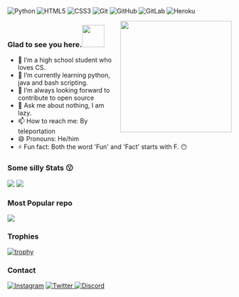 ![Python](https://img.shields.io/badge/-Python-black?style=flat-square&logo=Python)
![HTML5](https://img.shields.io/badge/-HTML5-E34F26?style=flat-square&logo=html5&logoColor=white)
![CSS3](https://img.shields.io/badge/-CSS3-1572B6?style=flat-square&logo=css3)
![Git](https://img.shields.io/badge/-Git-black?style=flat-square&logo=git)
![GitHub](https://img.shields.io/badge/-GitHub-181717?style=flat-square&logo=github)
![GitLab](https://img.shields.io/badge/-GitLab-FCA121?style=flat-square&logo=gitlab)
![Heroku](https://img.shields.io/badge/-Heroku-430098?style=flat-square&logo=heroku)

<img align='right' height='250' src= 'https://camo.githubusercontent.com/62da68eb62b1e5f175f7d1f0191dd89a653d7908feb22d37d4a0ab07365d6791/68747470733a2f2f6d656469612e67697068792e636f6d2f6d656469612f4d3967624264396e6244724f5475314d71782f67697068792e676966'>
<p>


  
### Glad to see you here.<img src="https://media.giphy.com/media/VgCDAzcKvsR6OM0uWg/giphy.gif" width="50">
- 🔭 I’m a high school student who loves CS.
- 🌱 I’m currently learning python, java and bash scripting.
- 👯 I’m always looking forward to contribute to open source
- 💬 Ask me about nothing, I am lazy.
- 📫 How to reach me: By teleportation
- 😄 Pronouns: He/him
- ⚡ Fun fact: Both the word 'Fun' and 'Fact' starts with F. 😶
### Some silly Stats  😗
<img src='https://github-readme-stats.vercel.app/api?username=The-Burning&&show_icons=true&title_color=ffffff&icon_color=bb2acf&text_color=daf7dc&bg_color=151515'>
<img src='https://github-readme-stats.vercel.app/api/top-langs/?username=The-Burning&&show_icons=true&title_color=ffffff&icon_color=bb2acf&text_color=daf7dc&bg_color=151515'>

### Most Popular repo
  
<a href="https://github.com/" target="_blank"><img align="center" src="https://github-readme-stats.vercel.app/api/pin/?username=The-Burning&repo=blackeye-im&theme=gruvbox"></a>
### Trophies
[![trophy](https://github-profile-trophy.vercel.app/?username=The-Burning&theme=nord&column=7)](https://github.com/ryo-ma/github-profile-trophy)
  
### Contact
<p>
<p align="left">
    <a href="https://www.instagram.com/ankitraj_707/">
    <img alt="Instagram" src="https://img.shields.io/badge/Instagram%20-%23000000.svg?&style=for-the-badge&logo=Instagram&logoColor=white"/></a>
    <a href="https://twitter.com/Ankitraj7079">
    <img alt="Twitter" src="https://img.shields.io/badge/Twitter%20-%231DA1F2.svg?&style=for-the-badge&logo=Twitter&logoColor=white"</a>
    <a href="https://discord.com/channels/@me/798505744843538432">
    <img alt="Discord" src="https://img.shields.io/badge/Discord%20-%237289DA.svg?&style=for-the-badge&logo=discord&logoColor=white"/></a>
</p>  
